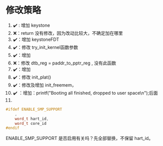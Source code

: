  


# 修改策略

1. ✔️ : 增加 keystone 
2. ❌：return 没有修改，因为改动比较大，不确定加在哪里
3. ✔️：增加 keystoneFDT
4. ✔️：修改 try_init_kernel函数参数
5. ✔️：增加 
6. ❌：修改 dtb_reg = paddr_to_pptr_reg , 没有此函数
7. ✔️：增加
8. ✔️：修改 init_plat()
9. ✔️：修改及增加 init_freemem，
10. ✔️ ：增加：printf("Booting all finished, dropped to user space\n");后面
11. 

```c++
#ifdef ENABLE_SMP_SUPPORT
    ,
    word_t hart_id,
    word_t core_id
#endif
```
ENABLE_SMP_SUPPORT 是否启用有关吗？先全部替换，不保留 hart_id。

